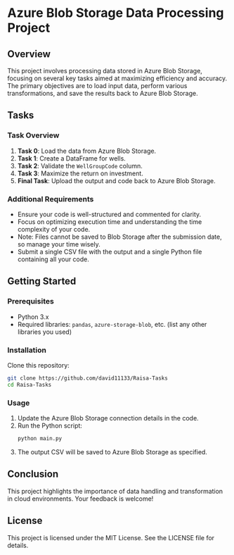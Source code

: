 # Azure Blob Storage Data Processing Project

## Overview

This project involves processing data stored in Azure Blob Storage, focusing on several key tasks aimed at maximizing efficiency and accuracy. The primary objectives are to load input data, perform various transformations, and save the results back to Azure Blob Storage.

## Tasks

### Task Overview

1. **Task 0**: Load the data from Azure Blob Storage.
2. **Task 1**: Create a DataFrame for wells.
3. **Task 2**: Validate the `WellGroupCode` column.
4. **Task 3**: Maximize the return on investment.
5. **Final Task**: Upload the output and code back to Azure Blob Storage.

### Additional Requirements

- Ensure your code is well-structured and commented for clarity.
- Focus on optimizing execution time and understanding the time complexity of your code.
- Note: Files cannot be saved to Blob Storage after the submission date, so manage your time wisely.
- Submit a single CSV file with the output and a single Python file containing all your code.

## Getting Started

### Prerequisites

- Python 3.x
- Required libraries: `pandas`, `azure-storage-blob`, etc. (list any other libraries you used)

### Installation

 Clone this repository:
   ```bash
   git clone https://github.com/david11133/Raisa-Tasks
   cd Raisa-Tasks
   ```

### Usage

1. Update the Azure Blob Storage connection details in the code.
2. Run the Python script:
   ```bash
   python main.py
   ```
3. The output CSV will be saved to Azure Blob Storage as specified.

## Conclusion

This project highlights the importance of data handling and transformation in cloud environments. Your feedback is welcome!

## License

This project is licensed under the MIT License. See the LICENSE file for details.
